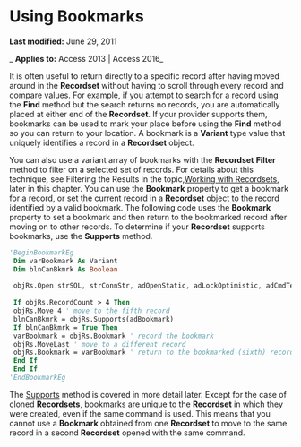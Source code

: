
# Using Bookmarks

 **Last modified:** June 29, 2011

 _ **Applies to:** Access 2013 | Access 2016_

It is often useful to return directly to a specific record after having moved around in the  **Recordset** without having to scroll through every record and compare values. For example, if you attempt to search for a record using the **Find** method but the search returns no records, you are automatically placed at either end of the **Recordset**. If your provider supports them, bookmarks can be used to mark your place before using the **Find** method so you can return to your location. A bookmark is a **Variant** type value that uniquely identifies a record in a **Recordset** object.

You can also use a variant array of bookmarks with the  **Recordset** **Filter** method to filter on a selected set of records. For details about this technique, see Filtering the Results in the topic,[Working with Recordsets](9cd52866-2738-8150-381c-eee0b8a6cd36.md), later in this chapter.
You can use the  **Bookmark** property to get a bookmark for a record, or set the current record in a **Recordset** object to the record identified by a valid bookmark. The following code uses the **Bookmark** property to set a bookmark and then return to the bookmarked record after moving on to other records. To determine if your **Recordset** supports bookmarks, use the **Supports** method.



```vb
'BeginBookmarkEg 
 Dim varBookmark As Variant 
 Dim blnCanBkmrk As Boolean 
 
 objRs.Open strSQL, strConnStr, adOpenStatic, adLockOptimistic, adCmdText 
 
 If objRs.RecordCount > 4 Then 
 objRs.Move 4 ' move to the fifth record 
 blnCanBkmrk = objRs.Supports(adBookmark) 
 If blnCanBkmrk = True Then 
 varBookmark = objRs.Bookmark ' record the bookmark 
 objRs.MoveLast ' move to a different record 
 objRs.Bookmark = varBookmark ' return to the bookmarked (sixth) record 
 End If 
 End If 
'EndBookmarkEg 

```

The [Supports](2b4062ce-44df-4e84-1ce9-d6618c10c2af.md) method is covered in more detail later.
Except for the case of cloned  **Recordsets**, bookmarks are unique to the **Recordset** in which they were created, even if the same command is used. This means that you cannot use a **Bookmark** obtained from one **Recordset** to move to the same record in a second **Recordset** opened with the same command.
